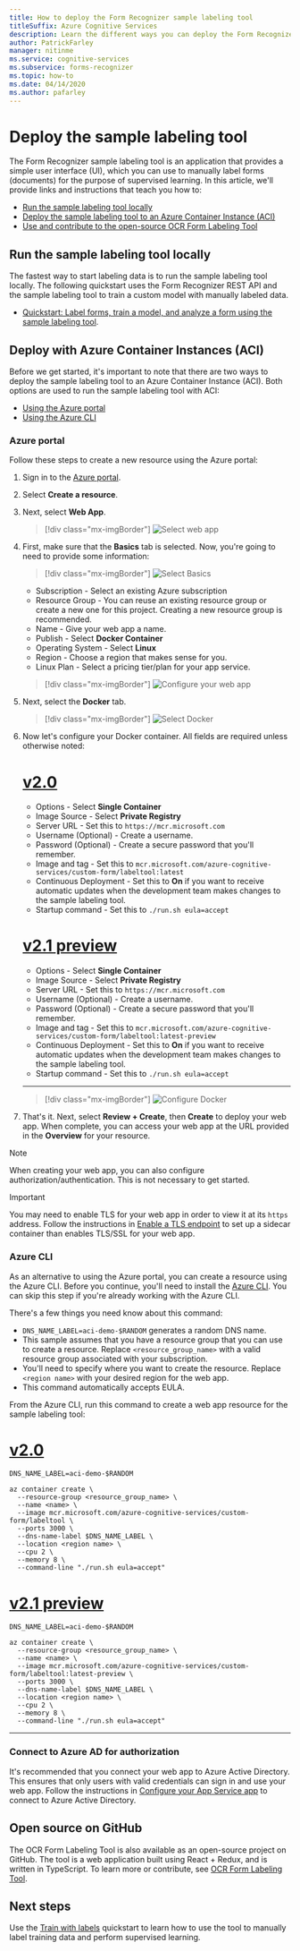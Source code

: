 ```yaml
---
title: How to deploy the Form Recognizer sample labeling tool
titleSuffix: Azure Cognitive Services
description: Learn the different ways you can deploy the Form Recognizer sample labeling tool to help with supervised learning.
author: PatrickFarley
manager: nitinme
ms.service: cognitive-services
ms.subservice: forms-recognizer
ms.topic: how-to
ms.date: 04/14/2020
ms.author: pafarley
---
```


# Deploy the sample labeling tool

The Form Recognizer sample labeling tool is an application that provides a simple user interface (UI), which you can use to manually label forms (documents) for the purpose of supervised learning. In this article, we'll provide links and instructions that teach you how to:

* [Run the sample labeling tool locally](#run-the-sample-labeling-tool-locally)
* [Deploy the sample labeling tool to an Azure Container Instance (ACI)](#deploy-with-azure-container-instances-aci)
* [Use and contribute to the open-source OCR Form Labeling Tool](#open-source-on-github)

## Run the sample labeling tool locally

The fastest way to start labeling data is to run the sample labeling tool locally. The following quickstart uses the Form Recognizer REST API and the sample labeling tool to train a custom model with manually labeled data. 

* [Quickstart: Label forms, train a model, and analyze a form using the sample labeling tool](./quickstarts/label-tool.md).

## Deploy with Azure Container Instances (ACI)

Before we get started, it's important to note that there are two ways to deploy the sample labeling tool to an Azure Container Instance (ACI). Both options are used to run the sample labeling tool with ACI: 

* [Using the Azure portal](#azure-portal)
* [Using the Azure CLI](#azure-cli)

### Azure portal

Follow these steps to create a new resource using the Azure portal: 

1. Sign in to the [Azure portal](https://portal.azure.com/signin/index/).
2. Select **Create a resource**. 
3. Next, select **Web App**. 

   > [!div class="mx-imgBorder"]
   > ![Select web app](./media/quickstarts/formre-create-web-app.png)
   
4. First, make sure that the **Basics** tab is selected. Now, you're going to need to provide some information: 

   > [!div class="mx-imgBorder"]
   > ![Select Basics](./media/quickstarts/formre-select-basics.png)
   * Subscription - Select an existing Azure subscription
   * Resource Group - You can reuse an existing resource group or create a new one for this project. Creating a new resource group is recommended.
   * Name - Give your web app a name. 
   * Publish - Select **Docker Container**
   * Operating System -  Select **Linux**
   * Region - Choose a region that makes sense for you.
   * Linux Plan - Select a pricing tier/plan for your app service. 

   > [!div class="mx-imgBorder"]
   > ![Configure your web app](./media/quickstarts/formre-select-docker-linux.png)

5. Next, select the **Docker** tab. 

   > [!div class="mx-imgBorder"]
   > ![Select Docker](./media/quickstarts/formre-select-docker.png)

6. Now let's configure your Docker container. All fields are required unless otherwise noted:

    # [v2.0](#tab/v2-0)  
   * Options - Select **Single Container**
   * Image Source - Select **Private Registry** 
   * Server URL - Set this to `https://mcr.microsoft.com`
   * Username (Optional) - Create a username. 
   * Password (Optional) - Create a secure password that you'll remember.
   * Image and tag - Set this to `mcr.microsoft.com/azure-cognitive-services/custom-form/labeltool:latest`
   * Continuous Deployment - Set this to **On** if you want to receive automatic updates when the development team makes changes to the sample labeling tool.
   * Startup command - Set this to `./run.sh eula=accept`

    # [v2.1 preview](#tab/v2-1) 
   * Options - Select **Single Container**
   * Image Source - Select **Private Registry** 
   * Server URL - Set this to `https://mcr.microsoft.com`
   * Username (Optional) - Create a username. 
   * Password (Optional) - Create a secure password that you'll remember.
   * Image and tag - Set this to `mcr.microsoft.com/azure-cognitive-services/custom-form/labeltool:latest-preview`
   * Continuous Deployment - Set this to **On** if you want to receive automatic updates when the development team makes changes to the sample labeling tool.
   * Startup command - Set this to `./run.sh eula=accept`
    
    ---

   > [!div class="mx-imgBorder"]
   > ![Configure Docker](./media/quickstarts/formre-configure-docker.png)

7. That's it. Next, select **Review + Create**, then **Create** to deploy your web app. When complete, you can access your web app at the URL provided in the **Overview** for your resource.

> [!NOTE]
> When creating your web app, you can also configure authorization/authentication. This is not necessary to get started. 

> [!IMPORTANT]
> You may need to enable TLS for your web app in order to view it at its `https` address. Follow the instructions in [Enable a TLS endpoint](../../container-instances/container-instances-container-group-ssl.md) to set up a sidecar container than enables TLS/SSL for your web app.

### Azure CLI

As an alternative to using the Azure portal, you can create a resource using the Azure CLI. Before you continue, you'll need to install the [Azure CLI](/cli/azure/install-azure-cli). You can skip this step if you're already working with the Azure CLI. 

There's a few things you need know about this command:

* `DNS_NAME_LABEL=aci-demo-$RANDOM` generates a random DNS name. 
* This sample assumes that you have a resource group that you can use to create a resource. Replace `<resource_group_name>` with a valid resource group associated with your subscription. 
* You'll need to specify where you want to create the resource. Replace `<region name>` with your desired region for the web app. 
* This command automatically accepts EULA.

From the Azure CLI, run this command to create a web app resource for the sample labeling tool: 


# [v2.0](#tab/v2-0)   
```azurecli
DNS_NAME_LABEL=aci-demo-$RANDOM

az container create \
  --resource-group <resource_group_name> \
  --name <name> \
  --image mcr.microsoft.com/azure-cognitive-services/custom-form/labeltool \
  --ports 3000 \
  --dns-name-label $DNS_NAME_LABEL \
  --location <region name> \
  --cpu 2 \
  --memory 8 \
  --command-line "./run.sh eula=accept"
``` 
# [v2.1 preview](#tab/v2-1)    
```azurecli
DNS_NAME_LABEL=aci-demo-$RANDOM

az container create \
  --resource-group <resource_group_name> \
  --name <name> \
  --image mcr.microsoft.com/azure-cognitive-services/custom-form/labeltool:latest-preview \
  --ports 3000 \
  --dns-name-label $DNS_NAME_LABEL \
  --location <region name> \
  --cpu 2 \
  --memory 8 \
  --command-line "./run.sh eula=accept"
```

---

### Connect to Azure AD for authorization

It's recommended that you connect your web app to Azure Active Directory. This ensures that only users with valid credentials can sign in and use your web app. Follow the instructions in [Configure your App Service app](../../app-service/configure-authentication-provider-aad.md) to connect to Azure Active Directory.

## Open source on GitHub

The OCR Form Labeling Tool is also available as an open-source project on GitHub. The tool is a web application built using React + Redux, and is written in TypeScript. To learn more or contribute, see [OCR Form Labeling Tool](https://github.com/microsoft/OCR-Form-Tools/blob/master/README.md).

## Next steps

Use the [Train with labels](./quickstarts/label-tool.md) quickstart to learn how to use the tool to manually label training data and perform supervised learning.